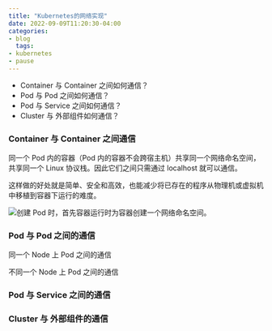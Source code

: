 ```yaml
---
title: "Kubernetes的网络实现"
date: 2022-09-09T11:20:30-04:00
categories:
- blog
  tags:
- kubernetes
- pause
---
```


- Container 与 Container 之间如何通信？
- Pod 与 Pod 之间如何通信？
- Pod 与 Service 之间如何通信？
- Cluster 与 外部组件如何通信？

### **Container 与 Container 之间通信**

同一个 Pod 内的容器（Pod 内的容器不会跨宿主机）共享同一个网络命名空间，共享同一个 Linux 协议栈。因此它们之间只需通过 localhost 就可以通信。

这样做的好处就是简单、安全和高效，也能减少将已存在的程序从物理机或虚拟机中移植到容器下运行的难度。

![创建 Pod 时，首先容器运行时为容器创建一个网络命名空间。](https://learnk8s.io/a/f240df957191a80f14f3dff4e03a1f04.svg)

### **Pod 与 Pod 之间的通信**

同一个 Node 上 Pod 之间的通信

不同一个 Node 上 Pod 之间的通信



### **Pod 与 Service 之间的通信**



### **Cluster 与 外部组件的通信**